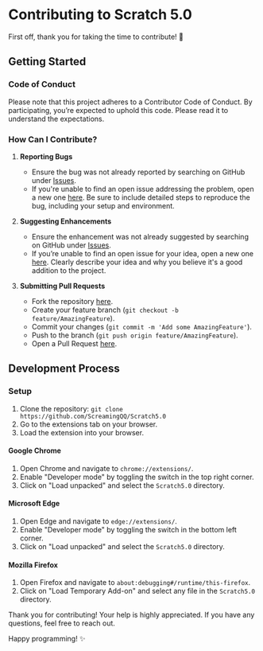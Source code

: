 # Contributing to Scratch 5.0

First off, thank you for taking the time to contribute! 🚀

## Getting Started

### Code of Conduct
Please note that this project adheres to a Contributor Code of Conduct. By participating, you’re expected to uphold this code. Please read it to understand the expectations.

### How Can I Contribute?

1. **Reporting Bugs**
   - Ensure the bug was not already reported by searching on GitHub under [Issues](https://github.com/ScreamingQQ/Scratch5.0/issues).
   - If you're unable to find an open issue addressing the problem, open a new one [here](https://github.com/ScreamingQQ/Scratch5.0/issues/new). Be sure to include detailed steps to reproduce the bug, including your setup and environment.

2. **Suggesting Enhancements**
   - Ensure the enhancement was not already suggested by searching on GitHub under [Issues](https://github.com/ScreamingQQ/Scratch5.0/issues).
   - If you’re unable to find an open issue for your idea, open a new one [here](https://github.com/ScreamingQQ/Scratch5.0/issues/new). Clearly describe your idea and why you believe it's a good addition to the project.

3. **Submitting Pull Requests**
   - Fork the repository [here](https://github.com/ScreamingQQ/Scratch5.0/fork).
   - Create your feature branch (`git checkout -b feature/AmazingFeature`).
   - Commit your changes (`git commit -m 'Add some AmazingFeature'`).
   - Push to the branch (`git push origin feature/AmazingFeature`).
   - Open a Pull Request [here](https://github.com/ScreamingQQ/Scratch5.0/compare).

## Development Process

### Setup
1. Clone the repository: `git clone https://github.com/ScreamingQQ/Scratch5.0`
2. Go to the extensions tab on your browser.
3. Load the extension into your browser.

#### Google Chrome

1. Open Chrome and navigate to `chrome://extensions/`.
2. Enable "Developer mode" by toggling the switch in the top right corner.
3. Click on "Load unpacked" and select the `Scratch5.0` directory.

#### Microsoft Edge

1. Open Edge and navigate to `edge://extensions/`.
2. Enable "Developer mode" by toggling the switch in the bottom left corner.
3. Click on "Load unpacked" and select the `Scratch5.0` directory.

#### Mozilla Firefox

1. Open Firefox and navigate to `about:debugging#/runtime/this-firefox`.
2. Click on "Load Temporary Add-on" and select any file in the `Scratch5.0` directory.



Thank you for contributing! Your help is highly appreciated. If you have any questions, feel free to reach out. 

Happy programming! ✨
